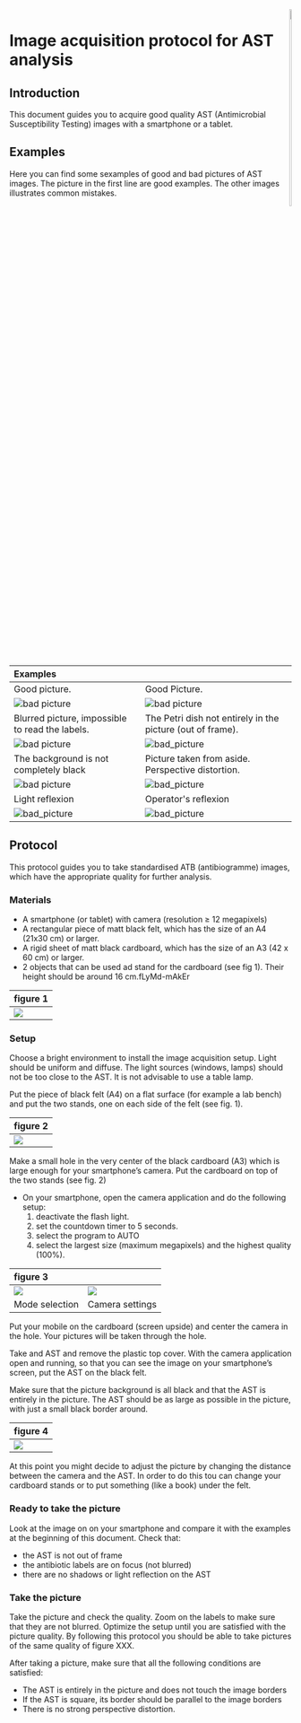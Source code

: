 <div style="float:right" align="right">
	<img src="images/logo-fsmf.png" width="30%">
</div>

# Image acquisition protocol for AST analysis #

## Introduction ##
This document guides you to acquire good quality AST (Antimicrobial Susceptibility Testing) images with a smartphone or a tablet.

## Examples ##

Here you can find some sexamples of good and bad pictures of AST images.
The picture in the first line are good examples. The other images illustrates common mistakes.

| Examples                                        |                                                            |
|:------------------------------------------------|:-----------------------------------------------------------|
| Good picture.                                   | Good Picture.                                              |
| ![bad picture][good_sq]                         | ![bad picture][good_circle]                                |
| Blurred picture, impossible to read the labels. | The Petri dish not entirely in the picture (out of frame). |
| ![bad picture][bad_blurred]                     | ![bad_picture][bad_oof]                                    |
| The background is not completely black          | Picture taken from aside. Perspective distortion.          |
| ![bad picture][bad_no_black]                    | ![bad_picture][bad_pers]                                   |
| Light reflexion                                 | Operator's reflexion                                       |
| ![bad_picture][bad_reflex]                      | ![bad_picture][bad_op]                                     |

[bad_no_black]:images/IMG_20180130_205107.jpg
[good_sq]:images/IMG_20180107_183954.jpg
[good_circle]:images/IMG_20180107_184123.jpg
[bad_blurred]:images/IMG_20180107_183257.jpg
[bad_op]:images/IMG_20171225_182209_enhanced.jpg
[bad_oof]:images/bad_frame.jpg
[bad_pers]:images/bad_perspective.jpg
[bad_reflex]:images/bad_reflex.jpg


## Protocol ##

This protocol guides you to take standardised ATB (antibiogramme) images, which have the appropriate quality for further analysis.

### Materials ###

- A smartphone (or tablet) with camera (resolution ≥ 12 megapixels)
- A rectangular piece of matt black felt, which has the size of an A4 (21x30 cm) or larger.
- A rigid sheet of matt black cardboard, which has the size of an A3 (42 x 60 cm)  or larger.
- 2 objects that can be used ad stand for the cardboard (see fig 1). Their height should be around 16 cm.fLyMd-mAkEr

| figure 1                          |
|:----------------------------------|
| ![](images/protocol_material.jpg) |



### Setup ###

Choose a bright environment to install the image acquisition setup.
Light should be uniform and diffuse. The light sources (windows, lamps) should not be too close to the AST.
It is not advisable to use a table lamp.

Put the piece of black felt (A4) on a flat surface (for example a lab bench) and put the two stands, one on each side of the felt (see fig. 1).

| figure 2                       |
|:-------------------------------|
| ![](images/protocol_setup.jpg) |


Make a small hole in the very center of the black cardboard (A3) which is large enough for your smartphone’s camera.
Put the cardboard on top of the two stands (see fig. 2)
- On your smartphone, open the camera application and do the following setup:
	1. deactivate the flash light.
	2. set the countdown timer to 5 seconds.
	3. select the program to AUTO
	4. select the largest size (maximum megapixels) and the highest quality (100%). 
	

| figure 3                        |                                        |
|:--------------------------------|----------------------------------------|
| ![](images/Screenshot_AUTO.png) | ![](images/Screenshot_SizeQuality.png) |
| Mode selection                  | Camera settings                        |


Put your mobile on the cardboard (screen upside) and center the camera in the hole. Your pictures will be taken through the hole.

Take and AST and remove the plastic top cover. With the camera application open and running, so that you can see the image on your smartphone’s screen,  put the AST on the black felt.

Make sure that the picture background is all black and that the AST is entirely in the picture. The AST should be as large as possible in the picture, with just a small black border around.

	
| figure 4                             |
|:-------------------------------------|
| ![](images/protocol_setup_final.jpg) |


At this point you might decide to adjust the picture by changing the distance between the camera and the AST.  In order to do this tou can change your cardboard stands or to put something (like a book) under the felt.

### Ready to take the picture ###

Look at the image on on your smartphone and compare it with the examples at the beginning of this document.
Check that:
- the AST is not out of frame
- the antibiotic labels are on focus (not blurred)
- there are no shadows or light reflection on the AST

### Take the picture ###

Take the picture and check the quality. Zoom on the labels to make sure that they are not blurred. 
Optimize the setup until you are satisfied with the picture quality.
By following this protocol you should be able to take pictures of the same quality of figure XXX.

After taking a picture, make sure that all the following conditions are satisfied:
   - The AST is entirely in the picture and does not touch the image borders
   - If the AST is square, its border should be parallel to the image borders
   - There is no strong perspective distortion.
	
